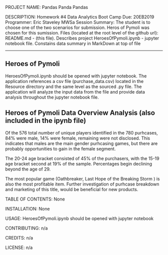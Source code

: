 
PROJECT NAME: Pandas Panda Pandas

DESCRIPTION: 
Homework #4  Data Analytics Boot Camp
Due: 20EB2019
Programmer:  Eric Staveley  MWSa Session
Summary:  The student is to choose one of the two scenarios for submission.
Heros of Pymoli was chosen for this sumission.
Files (located at the root level of the github url):
README.md               - (this file).  Describes project
HeroesOfPymoli.ipynb    - jupyter notebook file.  Constains data summary in MarkDown at top of file  

------------------
Heroes of Pymoli 
------------------
HeroesOfPymoli.ipynb should be opened with jupyter notebook.
The application references a csv file (purchase_data.csv) located in the Resource directory
and the same level as the sourced .py file.
The application will analyze the input data from the file and provide data analysis throughout
the jupyter notebook file.

Heroes of Pymoli Data Overview Analysis
(also included in the ipynb file)
---------------------------------------
Of the 576 total number of unique players identified in the 780 purhcases, 84% were male, 14% were female, remaining were not disclosed.  This indicates that males are the main gender purhcasing games, but there are probably opportunities to gain in the female segment.

The 20-24 age bracket consisted of 45% of the purchasers, with the 15-19 age bracket second at 19% of the sample.  Percentages begin declining beyond the age of 29.

The most popular game (Oathbreaker, Last Hope of the Breaking Storm	) is also the most profitable item.  Further investigation of purhcase breakdown and marketing of this title, would be beneficial for new products. 


TABLE OF CONTENTS:
None

INSTALLATION:
None

USAGE:
HeroesOfPymoli.ipynb should be opened with jupyter notebook

CONTRIBUTING:
n/a

CREDITS:
n/a

LICENSE:
n/a




